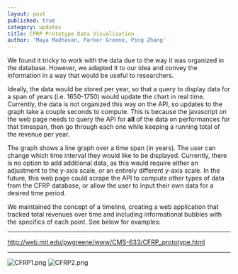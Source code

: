 ```yaml
---
layout: post
published: true
category: updates
title: CFRP Prototype Data Visualization
author: 'Maya Madhavan, Parker Greene, Ping Zhang'
---
```

We found it tricky to work with the data due to the way it was organized in the database. However, we adapted it to our idea and convey the information in a way that would be useful to researchers. 

Ideally, the data would be stored per year, so that a query to display data for a span of years (i.e. 1650-1750) would update the chart in real time. Currently, the data is not organized this way on the API, so updates to the graph take a couple seconds to compute. This is because the javascript on the web page needs to query the API for **all** of the data on performances for that timespan, then go through each one while keeping a running total of the revenue per year.

The graph shows a line graph over a time span (in years). The user can change which time interval they would like to be displayed. Currently, there is no option to add additional data, as this would require either an adjustment to the y-axis scale, or an entirely different y-axis scale. In the future, this web page could scrape the API to compute other types of data from the CFRP database, or allow the user to input their own data for a desired time period.

We maintained the concept of a timeline, creating a web application that tracked total revenues over time and including informational bubbles with the specifics of each point. See below for examples:

****

http://web.mit.edu/pwgreene/www/CMS-633/CFRP_prototype.html


****

![CFRP1.png]({{site.baseurl}}/assets/CFRP1.png)
![CFRP2.png]({{site.baseurl}}/assets/CFRP2.png)
